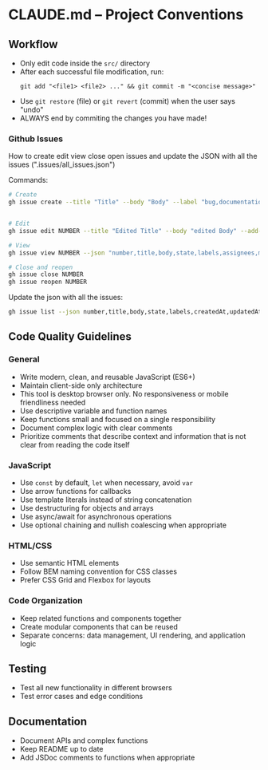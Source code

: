 # CLAUDE.md – Project Conventions

## Workflow
- Only edit code inside the `src/` directory
- After each successful file modification, run:
  ```
  git add "<file1> <file2> ..." && git commit -m "<concise message>"
  ```
- Use `git restore` (file) or `git revert` (commit) when the user says "undo"
- ALWAYS end by commiting the changes you have made!
### Github Issues
How to create edit view close open issues and update the JSON with all the issues (".issues/all_issues.json")

Commands:
```bash
# Create
gh issue create --title "Title" --body "Body" --label "bug,documentation" --assignee "daanvr" --milestone "MVP"


# Edit  
gh issue edit NUMBER --title "Edited Title" --body "edited Body" --add-label "documentation" --remove-label "bug" --add-assignee "daanvr" --remove-assignee "daanvr" --milestone "MVP"

# View
gh issue view NUMBER --json "number,title,body,state,labels,assignees,milestone,author,createdAt,updatedAt,closedAt,url"

# Close and reopen
gh issue close NUMBER
gh issue reopen NUMBER

```

Update the json with all the issues:
```bash
gh issue list --json number,title,body,state,labels,createdAt,updatedAt,assignees,milestone,author,comments,closedAt,url,closed,stateReason,isPinned --limit 100 > .issues/all_issues.json
```


## Code Quality Guidelines

### General
- Write modern, clean, and reusable JavaScript (ES6+)
- Maintain client-side only architecture
- This tool is desktop browser only. No responsiveness or mobile friendliness needed
- Use descriptive variable and function names
- Keep functions small and focused on a single responsibility
- Document complex logic with clear comments
- Prioritize comments that describe context and information that is not clear from reading the code itself

### JavaScript
- Use `const` by default, `let` when necessary, avoid `var`
- Use arrow functions for callbacks
- Use template literals instead of string concatenation
- Use destructuring for objects and arrays
- Use async/await for asynchronous operations
- Use optional chaining and nullish coalescing when appropriate

### HTML/CSS
- Use semantic HTML elements
- Follow BEM naming convention for CSS classes
- Prefer CSS Grid and Flexbox for layouts

### Code Organization
- Keep related functions and components together
- Create modular components that can be reused
- Separate concerns: data management, UI rendering, and application logic

## Testing
- Test all new functionality in different browsers
- Test error cases and edge conditions

## Documentation
- Document APIs and complex functions
- Keep README up to date
- Add JSDoc comments to functions when appropriate